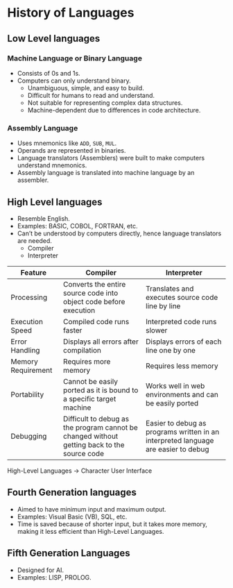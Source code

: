 # History of Languages

## Low Level languages

### Machine Language or Binary Language
- Consists of 0s and 1s.
- Computers can only understand binary.
    - Unambiguous, simple, and easy to build.
    - Difficult for humans to read and understand.
    - Not suitable for representing complex data structures.
    - Machine-dependent due to differences in code architecture.


### Assembly Language
- Uses mnemonics like `ADD`, `SUB`, `MUL`.
- Operands are represented in binaries.
- Language translators (Assemblers) were built to make computers understand mnemonics.
- Assembly language is translated into machine language by an assembler.


## High Level languages

- Resemble English.
- Examples: BASIC, COBOL, FORTRAN, etc.
- Can’t be understood by computers directly, hence language translators are needed.
  - Compiler
  - Interpreter

| Feature            | Compiler                                                                                    | Interpreter                                                                        |
|--------------------|---------------------------------------------------------------------------------------------|------------------------------------------------------------------------------------|
| Processing         | Converts the entire source code into object code before execution                           | Translates and executes source code line by line                                   |
| Execution Speed    | Compiled code runs faster                                                                   | Interpreted code runs slower                                                       |
| Error Handling     | Displays all errors after compilation                                                       | Displays errors of each line one by one                                            |
| Memory Requirement | Requires more memory                                                                        | Requires less memory                                                               |
| Portability        | Cannot be easily ported as it is bound to a specific target machine                         | Works well in web environments and can be easily ported                            |
| Debugging          | Difficult to debug as the program cannot be changed without getting back to the source code | Easier to debug as programs written in an interpreted language are easier to debug |


High-Level Languages -> Character User Interface

## Fourth Generation languages

- Aimed to have minimum input and maximum output.
- Examples: Visual Basic (VB), SQL, etc.
- Time is saved because of shorter input, but it takes more memory, 
making it less efficient than High-Level Languages.

## Fifth Generation Languages

- Designed for AI.
- Examples: LISP, PROLOG.
